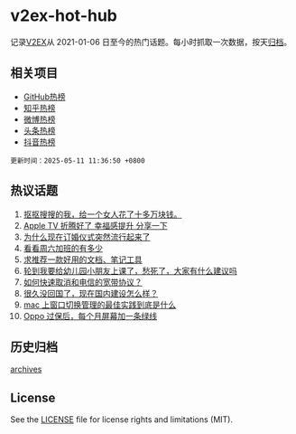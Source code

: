 # v2ex-hot-hub

 记录[V2EX](https://www.v2ex.com/)从 2021-01-06 日至今的热门话题。每小时抓取一次数据，按天[归档](archives)。
 
 ## 相关项目

- [GitHub热榜](https://github.com/snaildev/github-hot-hub)
- [知乎热榜](https://github.com/snaildev/zhihu-hot-hub)
- [微博热榜](https://github.com/snaildev/weibo-hot-hub)
- [头条热榜](https://github.com/snaildev/toutiao-hot-hub)
- [抖音热榜](https://github.com/snaildev/douyin-hot-hub)


 `更新时间：2025-05-11 11:36:50 +0800`

## 热议话题

1. [抠抠搜搜的我，给一个女人花了十多万块钱。](https://www.v2ex.com/t/1130863)
1. [Apple TV 折腾好了 幸福感提升 分享一下](https://www.v2ex.com/t/1130858)
1. [为什么现在订婚仪式突然流行起来了](https://www.v2ex.com/t/1130836)
1. [看看周六加班的有多少](https://www.v2ex.com/t/1130852)
1. [求推荐一款好用的文档、笔记工具](https://www.v2ex.com/t/1130860)
1. [轮到我要给幼儿园小朋友上课了，愁死了，大家有什么建议吗](https://www.v2ex.com/t/1130936)
1. [如何快速取消和电信的宽带协议？](https://www.v2ex.com/t/1130861)
1. [很久没回国了，现在国内建设怎么样？](https://www.v2ex.com/t/1130924)
1. [mac 上窗口切换管理的最佳实践到底是什么](https://www.v2ex.com/t/1130841)
1. [Oppo 过保后，每个月屏幕加一条绿线](https://www.v2ex.com/t/1130838)

## 历史归档

[archives](archives)

## License

See the [LICENSE](LICENSE) file for license rights and limitations (MIT).

